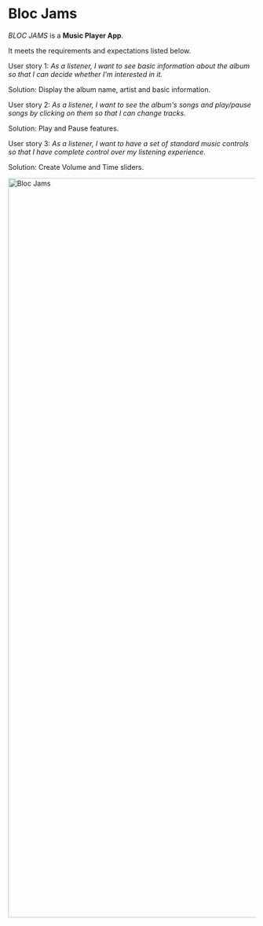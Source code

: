 # Bloc Jams

_BLOC JAMS_ is a **Music Player App**.

It meets the requirements and expectations listed below.


User story 1: _As a listener, I want to see basic information about the album so that I can decide whether I'm interested in it._

Solution: Display the album name, artist and basic information.


User story 2: _As a listener, I want to see the album's songs and play/pause songs by clicking on them so that I can change tracks._

Solution: Play and Pause features.


User story 3: _As a listener, I want to have a set of standard music controls so that I have complete control over my listening experience._

Solution: Create Volume and Time sliders.

<img width="1505" alt="Bloc Jams" src="https://user-images.githubusercontent.com/44152485/57309986-9b980e00-711b-11e9-8d74-c7e9240f11f9.png">

